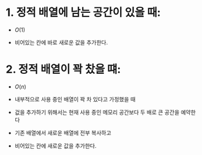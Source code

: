 # 1. 정적 배열에 남는 공간이 있을 때:

+ $O(1)$

+ 비어있는 칸에 바로 새로운 값을 추가한다.


# 2. 정적 배열이 꽉 찼을 떄:

+ $O(n)$

+ 내부적으로 사용 중인 배열이 꽉 차 있다고 가정했을 때

+ 겂을 추가하기 위해서는 현재 사용 중인 메모리 공간보다 두 배로 큰 공간을 예약한다

+ 기존 배열에서 새로운 배열에 전부 복사하고

+ 비어있는 칸에 새로운 값을 추가한다.